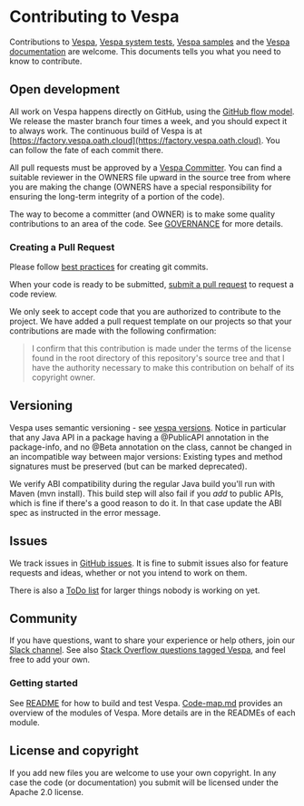 <!-- Copyright Yahoo. Licensed under the terms of the Apache 2.0 license. See LICENSE in the project root. -->
<!-- Copyright Vespa.ai. Licensed under the terms of the Apache 2.0 license. See LICENSE in the project root. -->

# Contributing to Vespa

Contributions to [Vespa](https://github.com/vespa-engine/vespa),
[Vespa system tests](https://github.com/vespa-engine/system-test),
[Vespa samples](https://github.com/vespa-engine/sample-apps)
and the [Vespa documentation](https://github.com/vespa-engine/documentation) are welcome.
This documents tells you what you need to know to contribute.

## Open development

All work on Vespa happens directly on GitHub,
using the [GitHub flow model](https://docs.github.com/en/get-started/quickstart/github-flow).
We release the master branch four times a week, and you should expect it to always work.
The continuous build of Vespa is at [https://factory.vespa.oath.cloud](https://factory.vespa.oath.cloud).
You can follow the fate of each commit there.

All pull requests must be approved by a
[Vespa Committer](https://github.com/orgs/vespa-engine/people).
You can find a suitable reviewer in the OWNERS file upward in the source tree from
where you are making the change (OWNERS have a special responsibility for
ensuring the long-term integrity of a portion of the code).

The way to become a committer (and OWNER) is to make some quality contributions
to an area of the code. See [GOVERNANCE](GOVERNANCE.md) for more details.

### Creating a Pull Request

Please follow
[best practices](https://github.com/trein/dev-best-practices/wiki/Git-Commit-Best-Practices)
for creating git commits.

When your code is ready to be submitted,
[submit a pull request](https://docs.github.com/en/pull-requests/collaborating-with-pull-requests/proposing-changes-to-your-work-with-pull-requests/creating-a-pull-request)
to request a code review.

We only seek to accept code that you are authorized to contribute to the project.
We have added a pull request template on our projects so that your contributions are made
with the following confirmation:

> I confirm that this contribution is made under the terms of the license found in the root directory of this repository's source tree and that I have the authority necessary to make this contribution on behalf of its copyright owner.

## Versioning

Vespa uses semantic versioning - see
[vespa versions](https://vespa.ai/releases#versions).
Notice in particular that any Java API in a package having a @PublicAPI
annotation in the package-info, and no @Beta annotation on the class,
cannot be changed in an incompatible way between major versions:
Existing types and method signatures must be preserved
(but can be marked deprecated).

We verify ABI compatibility during the regular Java build you'll run with Maven (mvn install).
This build step will also fail if you _add_ to public APIs, which is fine if there's a good reason
to do it. In that case update the ABI spec as instructed in the error message.

## Issues

We track issues in [GitHub issues](https://github.com/vespa-engine/vespa/issues).
It is fine to submit issues also for feature requests and ideas, whether or not you intend to work on them.

There is also a [ToDo list](TODO.md) for larger things nobody is working on yet.

## Community

If you have questions, want to share your experience or help others,
join our [Slack channel](http://slack.vespa.ai).
See also [Stack Overflow questions tagged Vespa](https://stackoverflow.com/questions/tagged/vespa),
and feel free to add your own.

### Getting started

See [README](README.md) for how to build and test Vespa.
[Code-map.md](Code-map.md) provides an overview of the modules of Vespa.
More details are in the READMEs of each module.

## License and copyright

If you add new files you are welcome to use your own copyright.
In any case the code (or documentation) you submit will be licensed
under the Apache 2.0 license.
